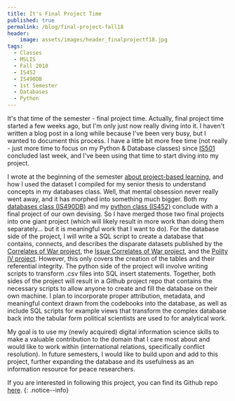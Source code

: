 ```yaml
---
title: It's Final Project Time
published: true
permalink: /blog/final-project-fall18
header:
    image: assets/images/header_finalprojectf18.jpg
tags:
  - Classes
  - MSLIS
  - Fall 2018
  - IS452
  - IS490DB
  - 1st Semester
  - Databases
  - Python
---
```

It's that time of the semester - final project time. Actually, final project time started a few weeks ago, but I'm only just now really diving into it. I haven't written a blog post in a long while because I've been very busy, but I wanted to document this process. I have a little bit more free time (not really - just more time to focus on my Python & Database classes) since [IS501](/blog/my-classes-for-fall-2018#is501-information-organization--access) concluded last week, and I've been using that time to start diving into my project.

I wrote at the beginning of the semester [about project-based learning](/blog/project-based-learning), and how I used the dataset I compiled for my senior thesis to understand concepts in my databases class. Well, that mental obsession never really went away, and it has morphed into something much bigger. Both my [databases class (IS490DB)](/blog/my-classes-for-fall-2018#is490db-introduction-to-databases)  and my [python class (IS452)](/blog/my-classes-for-fall-2018#is452-foundations-of-information-processing) conclude with a final project of our own devising. So I have merged those two final projects into one giant project (which will likely result in more work than doing them separately... but it is meaningful work that I want to do). For the database side of the project, I will write a SQL script to create a database that contains, connects, and describes the disparate datasets published by the [Correlates of War project](http://www.correlatesofwar.org/), the [Issue Correlates of War project](http://www.paulhensel.org/icow.html), and the [Polity IV project](http://www.systemicpeace.org/polityproject.html). However, this only covers the creation of the tables and their referential integrity. The python side of the project will involve writing scripts to transform .csv files into SQL insert statements. Together, both sides of the project will result in a Github project repo that contains the necessary scripts to allow anyone to create and fill the database on their own machine. I plan to incorporate proper attribution, metadata, and meaningful context drawn from the codebooks into the database, as well as include SQL scripts for example views that transform the complex database back into the tabular form political scientists are used to for analytical work.

My goal is to use my (newly acquired) digital information science skills to make a valuable contribution to the domain that I care most about and would like to work within (international relations, specifically conflict resolution). In future semesters, I would like to build upon and add to this project, further expanding the database and its usefulness as an information resource for peace researchers.

If you are interested in following this project, you can find its Github repo [here](https://github.com/jenna-jordan/international-relations-database).
{: .notice--info}
